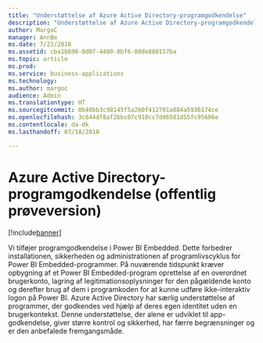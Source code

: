 ```yaml
---
title: "Understøttelse af Azure Active Directory-programgodkendelse"
description: "Understøttelse af Azure Active Directory-programgodkendelse"
author: MargoC
manager: AnnBe
ms.date: 7/22/2018
ms.assetid: cba1b690-0d07-4400-8bf6-80de880157ba
ms.topic: article
ms.prod: 
ms.service: business-applications
ms.technology: 
ms.author: margoc
audience: Admin
ms.translationtype: HT
ms.sourcegitcommit: 0b40bb3c98145f5a260f412701a884a5936174ce
ms.openlocfilehash: 3c644df8af2bbc07c910cc7dd6581d55fc95686e
ms.contentlocale: da-dk
ms.lasthandoff: 07/18/2018

---
```

# <a name="azure-active-directory-application-authentication-public-preview"></a>Azure Active Directory-programgodkendelse (offentlig prøveversion)


[!include[banner](../../../includes/banner.md)]

Vi tilføjer programgodkendelse i Power BI Embedded. Dette forbedrer installationen, sikkerheden og administrationen af programlivscyklus for Power BI Embedded-programmer. På nuværende tidspunkt kræver opbygning af et Power BI Embedded-program oprettelse af en overordnet brugerkonto, lagring af legitimationsoplysninger for den pågældende konto og derefter brug af dem i programkoden for at kunne udføre ikke-interaktiv logon på Power BI. Azure Active Directory har særlig understøttelse af programmer, der godkendes ved hjælp af deres egen identitet uden en brugerkontekst. Denne understøttelse, der alene er udviklet til app-godkendelse, giver større kontrol og sikkerhed, har færre begrænsninger og er den anbefalede fremgangsmåde. 

